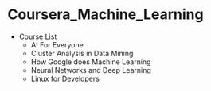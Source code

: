 # Coursera_Machine_Learning

* Course List
	* AI For Everyone
	* Cluster Analysis in Data Mining
	* How Google does Machine Learning
	* Neural Networks and Deep Learning
	* Linux for Developers